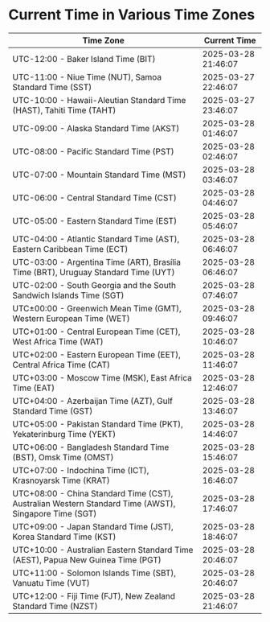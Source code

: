 # Current Time in Various Time Zones

| Time Zone | Current Time |
|-----------|--------------|
| UTC-12:00 - Baker Island Time (BIT) | 2025-03-28 21:46:07 |
| UTC-11:00 - Niue Time (NUT), Samoa Standard Time (SST) | 2025-03-27 22:46:07 |
| UTC-10:00 - Hawaii-Aleutian Standard Time (HAST), Tahiti Time (TAHT) | 2025-03-27 23:46:07 |
| UTC-09:00 - Alaska Standard Time (AKST) | 2025-03-28 01:46:07 |
| UTC-08:00 - Pacific Standard Time (PST) | 2025-03-28 02:46:07 |
| UTC-07:00 - Mountain Standard Time (MST) | 2025-03-28 03:46:07 |
| UTC-06:00 - Central Standard Time (CST) | 2025-03-28 04:46:07 |
| UTC-05:00 - Eastern Standard Time (EST) | 2025-03-28 05:46:07 |
| UTC-04:00 - Atlantic Standard Time (AST), Eastern Caribbean Time (ECT) | 2025-03-28 06:46:07 |
| UTC-03:00 - Argentina Time (ART), Brasília Time (BRT), Uruguay Standard Time (UYT) | 2025-03-28 06:46:07 |
| UTC-02:00 - South Georgia and the South Sandwich Islands Time (SGT) | 2025-03-28 07:46:07 |
| UTC±00:00 - Greenwich Mean Time (GMT), Western European Time (WET) | 2025-03-28 09:46:07 |
| UTC+01:00 - Central European Time (CET), West Africa Time (WAT) | 2025-03-28 10:46:07 |
| UTC+02:00 - Eastern European Time (EET), Central Africa Time (CAT) | 2025-03-28 11:46:07 |
| UTC+03:00 - Moscow Time (MSK), East Africa Time (EAT) | 2025-03-28 12:46:07 |
| UTC+04:00 - Azerbaijan Time (AZT), Gulf Standard Time (GST) | 2025-03-28 13:46:07 |
| UTC+05:00 - Pakistan Standard Time (PKT), Yekaterinburg Time (YEKT) | 2025-03-28 14:46:07 |
| UTC+06:00 - Bangladesh Standard Time (BST), Omsk Time (OMST) | 2025-03-28 15:46:07 |
| UTC+07:00 - Indochina Time (ICT), Krasnoyarsk Time (KRAT) | 2025-03-28 16:46:07 |
| UTC+08:00 - China Standard Time (CST), Australian Western Standard Time (AWST), Singapore Time (SGT) | 2025-03-28 17:46:07 |
| UTC+09:00 - Japan Standard Time (JST), Korea Standard Time (KST) | 2025-03-28 18:46:07 |
| UTC+10:00 - Australian Eastern Standard Time (AEST), Papua New Guinea Time (PGT) | 2025-03-28 20:46:07 |
| UTC+11:00 - Solomon Islands Time (SBT), Vanuatu Time (VUT) | 2025-03-28 20:46:07 |
| UTC+12:00 - Fiji Time (FJT), New Zealand Standard Time (NZST) | 2025-03-28 21:46:07 |
